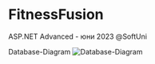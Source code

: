 # FitnessFusion
ASP.NET Advanced - юни 2023 @SoftUni

Database-Diagram
![Database-Diagram](https://github.com/V-Mitev/FitnessFusion/assets/127354641/4bd9502f-e284-4ecf-a57f-86eee1cb365f)
